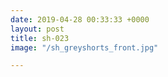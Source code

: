 ```yaml
---
date: 2019-04-28 00:33:33 +0000
layout: post
title: sh-023
image: "/sh_greyshorts_front.jpg"

---
```

